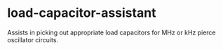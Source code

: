 # load-capacitor-assistant
 Assists in picking out appropriate load capacitors for MHz or kHz pierce oscillator circuits.
